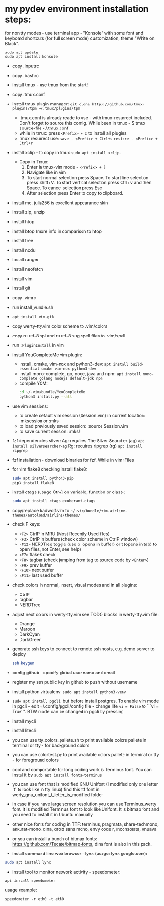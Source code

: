 my pydev environment installation steps:
========================================

for non tty modes - use terminal app - "Konsole" with some font and keyboard shortcuts (for full screen mode) customization, theme "White on Black".
```
sudo apt update
sudo apt install konsole
```
- copy .inputrc
- copy .bashrc
- install tmux - use tmux from the start!
- copy .tmux.conf
- install tmux plugin manager: ```git clone https://github.com/tmux-plugins/tpm ~/.tmux/plugins/tpm```
	- .tmux.conf is already reade to use - with tmux-resurrect included. Don't forget to source this config. While been in tmux - $ tmux source-file ~/.tmux.conf
	- while in tmux: press ```<Prefix> + I``` to install all plugins
	- tmux resurrect use:   ```save - <Prefix> + Ctrl+s```
				```restore - <Prefix> + Ctrl+r```
- install xclip - to copy in tmux ```sudo apt install xclip```.
	- Copy in Tmux:
		1. Enter in tmux-vim mode - ```<Prefix> + [```
		2. Navigate like in vim
		3. To start normal selection press Space. To start line selection press Shift+V. To start vertical selection press Ctrl+v and then Space. To cancel selection press Esc
		4. After selection press Enter to copy to clipboard.

- install mc. julia256 is excellent appearance skin
- install zip, unzip
- install htop
- install btop (more info in comparison to htop)
- install tree
- install ncdu
- install ranger
- install neofetch
- install vim
- install git
- copy .vimrc
- run install_vundle.sh
- `apt install vim-gtk`
- copy werty-tty.vim color scheme to .vim/colors
- copy ru.utf-8.spl and ru.utf-8.sug spell files to .vim/spell
- run `:PluginInstall` in vim
- install YouCompleteMe vim plugin:
	- install, cmake, vim-nox and python3-dev:
	  	`apt install build-essential cmake vim-nox python3-dev`
	- install mono-complete, go, node, java and npm:
	  	`apt install mono-complete golang nodejs default-jdk npm`
	- compile YCM:
		```sh
	 	cd ~/.vim/bundle/YouCompleteMe
		python3 install.py --all
		```
- use vim sessions:
	- to create default vim session (Session.vim) in current location: :mksession or :mks
	- to load previously saved session: :source Session.vim
	- to save current session: :mks!
- fzf dependencies silver:
	Ag: requires The Silver Searcher (ag)
		`apt install silversearcher-ag`
	Rg: requires ripgrep (rg)
		`apt install ripgrep`

- fzf installation - download binaries for fzf. While in vim :Files

- for vim flake8 checking install flake8:
	```sh
	sudo apt install python3-pip
	pip3 install flake8
	```
- install ctags (usage Ctr+] on variable, function or class):
	```sh
	sudo apt install ctags exuberant-ctags
	```
- copy/replace badwolf.vim to
	`~/.vim/bundle/vim-airline-themes/autoload/airline/themes/`

- check F keys:
	- `<F2>` CtrlP in MRU (Most Recently Used files)
	- `<F3>` CtrlP in buffers (check color scheme in CtrlP window)
	- `<F12>` NERDTree toggle (use o (opens in buffer) or t (opens in tab)
		 to open files, not Enter, see help)
	- `<F7>` flake8 check
	- `<F8>` tagbar (check jumping from tag to source code by `<Enter>`)
	- `<F9>` prev buffer
	- `<F10>` next buffer
	- `<F11>` last used buffer
- check colors in normal, insert, visual modes and in all plugins:
	- CtrlP
	- tagbar
	- NERDTree
- adjust next colors in werty-tty.vim see TODO blocks in werty-tty.vim file:
	- Orange
	- Maroon
	- DarkCyan
	- DarkGreen


- generate ssh keys to connect to remote ssh hosts, e.g. demo server to deploy
	```sh
  	ssh-keygen
	```
- config github - specify global user name and email
- register my ssh public key in github to push without username
- install python virtualenv: ```sudo apt install python3-venv```
- ```sudo apt install pgcli```, but before install postgres. To enable vim mode in pgcli - edit ~/.config/pgcli/config file - change life ```vi = False``` to ```vi = True'''. BTW mode can be changed in pgcli by pressing <F4>
- install mycli
- install litecli
- you can use tty_colors_pallete.sh to print available colors pallete in terminal or tty - for background colors
- you can use colortest.py to print available colors pallete in terminal or tty - for foreground colors
- cool and comportable for long coding work is Terminus font. You can instal it by ```sudo apt install fonts-terminus```
- you can use font that is modified GNU Unifont (I modified only one letter 't' to look like in tty linux) find this ttf font in werty_gnu_unifont_t_letter_is_modified folder
- in case if you have large screen resolution you can use Terminus_werty font. It is modified Terminus font to look like Unifont. It is bitmap font and you need to install it in Ubuntu manually
- other nice fonts for coding in TTF: terminus, pragmata, share-techmono, akkurat-mono, dina, droid sans mono, envy code r, inconsolata, onuava
- or you can install a bunch of bitmap fonts: https://github.com/Tecate/bitmap-fonts, dina font is also in this pack.

- install command line web browser - lynx (usage: lynx google.com):
```sh
sudo apt install lynx
```
- install tool to monitor network activity - speedometer:
```
apt install speedometer
```
usage example:
```
speedometer -r eth0 -t eth0
```
